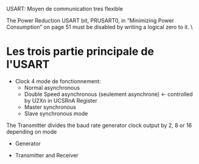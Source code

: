 USART: Moyen de communication tres flexible

The Power
Reduction USART bit, PRUSART0, in ”Minimizing Power Consumption” on page 51 must be disabled by writing
a logical zero to it.
\

# Les trois partie principale de l'USART
- Clock
4 mode de fonctionnement:
	- Normal asynchronous
	- Double Speed asynchronous (seulement asynchrone) <- controlled by U2Xn in UCSRnA Register
	- Master synchronous
	- Slave synchronous mode

The Transmitter divides the baud rate generator clock output by 2, 8 or 16 depending on mode

- Generator

- Transmitter and Receiver
